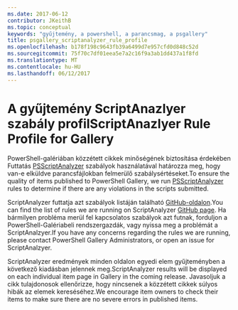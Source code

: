 ```yaml
---
ms.date: 2017-06-12
contributor: JKeithB
ms.topic: conceptual
keywords: "gyűjtemény, a powershell, a parancsmag, a psgallery"
title: psgallery_scriptanalyzer_rule_profile
ms.openlocfilehash: b178f198c9643fb39a6499d7e957cfd0d848c52d
ms.sourcegitcommit: 75f70c7df01eea5e7a2c16f9a3ab1dd437a1f8fd
ms.translationtype: MT
ms.contentlocale: hu-HU
ms.lasthandoff: 06/12/2017
---
```

# <a name="scriptanazlyer-rule-profile-for-gallery"></a><span data-ttu-id="c194f-103">A gyűjtemény ScriptAnazlyer szabály profil</span><span class="sxs-lookup"><span data-stu-id="c194f-103">ScriptAnazlyer Rule Profile for Gallery</span></span>
<span data-ttu-id="c194f-104">PowerShell-galériában közzétett cikkek minőségének biztosítása érdekében Futtatás [PSScriptAnalyzer](https://github.com/PowerShell/PSScriptAnalyzer) szabályok használatával határozza meg, hogy van-e elküldve parancsfájlokban felmerülő szabálysértéseket.</span><span class="sxs-lookup"><span data-stu-id="c194f-104">To ensure the quality of items published to PowerShell Gallery, we run [PSScriptAnalyzer](https://github.com/PowerShell/PSScriptAnalyzer) rules to determine if there are any violations in the scripts submitted.</span></span>

<span data-ttu-id="c194f-105">ScriptAnalyzer futtatja azt szabályok listáján található [GitHub-oldalon](https://github.com/PowerShell/PSScriptAnalyzer/blob/development/Engine/Settings/PSGallery.psd1).</span><span class="sxs-lookup"><span data-stu-id="c194f-105">You can find the list of rules we are running on ScriptAnalyzer [GitHub page](https://github.com/PowerShell/PSScriptAnalyzer/blob/development/Engine/Settings/PSGallery.psd1).</span></span>
<span data-ttu-id="c194f-106">Ha bármilyen probléma merül fel kapcsolatos szabályok azt futnak, forduljon a PowerShell-Galériabeli rendszergazdák, vagy nyissa meg a problémát a ScriptAnalzyer.</span><span class="sxs-lookup"><span data-stu-id="c194f-106">If you have any concerns regarding the rules we are running, please contact PowerShell Gallery Administrators, or open an issue for ScriptAnalzyer.</span></span>

<span data-ttu-id="c194f-107">ScriptAnalyzer eredmények minden oldalon egyedi elem gyűjteményben a következő kiadásban jelennek meg.</span><span class="sxs-lookup"><span data-stu-id="c194f-107">ScriptAnalyzer results will be displayed on each individual item page in Gallery in the coming release.</span></span> <span data-ttu-id="c194f-108">Javasoljuk a cikk tulajdonosok ellenőrizze, hogy nincsenek a közzétett cikkek súlyos hibák az elemek kereséséhez.</span><span class="sxs-lookup"><span data-stu-id="c194f-108">We encourage item owners to check their items to make sure there are no severe errors in published items.</span></span>


